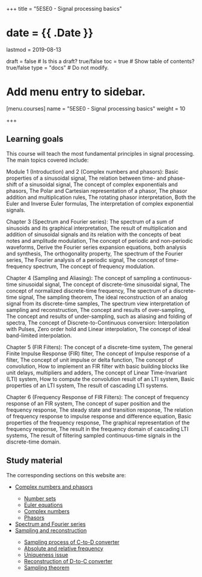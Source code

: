 +++
title = "5ESE0 - Signal processing basics"

# date = {{ .Date }}
lastmod = 2019-08-13

draft = false  # Is this a draft? true/false
toc = true  # Show table of contents? true/false
type = "docs"  # Do not modify.

# Add menu entry to sidebar.
[menu.courses]
  name = "5ESE0 - Signal processing basics"
  weight = 10

+++

## Learning goals

This course will teach the most fundamental principles in signal processing. The main topics covered include:

Module 1 (Introduction) and 2 (Complex numbers and phasors): Basic properties of a sinusoidal signal, The relation between time- and phase-shift of a sinusoidal signal, The concept of complex exponentials and phasors, The Polar and Cartesian representation of a phasor, The phasor addition and multiplication rules, The rotating phasor interpretation, Both the Euler and Inverse Euler formulas, The interpretation of complex exponential signals.

Chapter 3 (Spectrum and Fourier series): The spectrum of a sum of sinusoids and its graphical interpretation, The result of multiplication and addition of sinusoidal signals and its relation with the concepts of beat notes and amplitude modulation, The concept of periodic and non-periodic waveforms, Derive the Fourier series expansion equations, both analysis and synthesis, The orthogonality property, The spectrum of the Fourier series, The Fourier analysis of a periodic signal, The concept of time-frequency spectrum, The concept of frequency modulation.

Chapter 4 (Sampling and Aliasing): The concept of sampling a continuous-time sinusoidal signal, The concept of discrete-time sinusoidal signal, The concept of normalized discrete-time frequency, The spectrum of a discrete-time signal, The sampling theorem, The ideal reconstruction of an analog signal from its discrete-time samples, The spectrum view interpretation of sampling and reconstruction, The concept and results of over-sampling, The concept and results of under-sampling, such as aliasing and folding of spectra, The concept of Discrete-to-Continuous conversion: Interpolation with Pulses, Zero order hold and Linear interpolation, The concept of ideal band-limited interpolation.

Chapter 5 (FIR Filters): The concept of a discrete-time system, The general Finite Impulse Response (FIR) filter, The concept of Impulse response of a filter, The concept of unit impulse or delta function, The concept of convolution, How to implement an FIR filter with basic building blocks like unit delays, multipliers and adders, The concept of Linear Time-Invariant (LTI) system, How to compute the convolution result of an LTI system, Basic properties of an LTI system, The result of cascading LTI systems.

Chapter 6 (Frequency Response of FIR Filters): The concept of frequency response of an FIR system, The concept of super position and the frequency response, The steady state and transition response, The relation of frequency response to impulse response and difference equation, Basic properties of the frequency response, The graphical representation of the frequency response, The result in the frequency domain of cascading LTI systems, The result of filtering sampled continuous-time signals in the discrete-time domain.


## Study material

The corresponding sections on this website are:

<ul>
  <li>  <a href="../../disciplines/mathematicalbackground/mathematicalbackground_complex_main">Complex numbers and phasors</a> </li>
  <ul>  
    <li>  <a href="../../disciplines/mathematicalbackground/mathematicalbackground_complex_numbersets">Number sets</a> </li>
    <li>  <a href="../../disciplines/mathematicalbackground/mathematicalbackground_complex_euler">Euler equations</a> </li>
    <li>  <a href="../../disciplines/mathematicalbackground/mathematicalbackground_complex_notation">Complex numbers</a> </li>
    <li>  <a href="../../disciplines/mathematicalbackground/mathematicalbackground_complex_phasors">Phasors</a>  </li>
  </ul>
  <li>  <a href="../../disciplines/continuous/continuoussignalprocessing_transforms_fs">Spectrum and Fourier series</a> </li>
  <li>  <a href="../../disciplines/discrete/discretesignalprocessing_sampling_main">Sampling and reconstruction</a> </li>
  <ul>  
    <li>  <a href="../../disciplines/discrete/discretesignalprocessing_sampling_samplingprocess">Sampling process of C-to-D converter
</a> </li>
    <li>  <a href="../../disciplines/discrete/discretesignalprocessing_sampling_frequency">Absolute and relative frequency
</a> </li>
    <li>  <a href="../../disciplines/discrete/discretesignalprocessing_sampling_uniqueness">Uniqueness issue
</a> </li>
    <li>  <a href="../../disciplines/discrete/discretesignalprocessing_sampling_reconstruction">Reconstruction of D-to-C converter</a>  </li>
    <li>  <a href="../../disciplines/discrete/discretesignalprocessing_sampling_samplingtheorem">Sampling theorem</a>  </li>
  </ul>
</ul>
